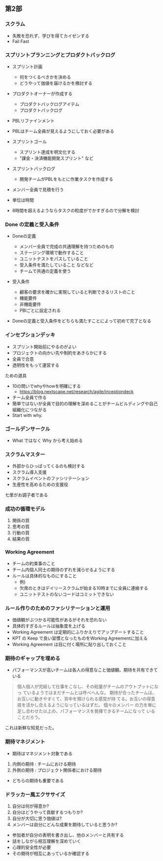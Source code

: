 ## 第2部

### スクラム

* 失敗を恐れず、学びを得てカイゼンする
* Fail Fast

### スプリントプランニングとプロダクトバックログ

* スプリント計画
  * 何をつくるべきかを決める
  * どうやって価値を届けるかを検討する
* プロダクトオーナーが作成する
  * プロダクトバックログアイテム
  * プロダクトバックログ
* PBLリファインメント
* PBLはチーム全員が見えるようにしておく必要がある
* スプリントゴール
  * スプリント達成を明文化する
  * "課金・決済機能開発スプリント" など

* スプリントバックログ
  * 開発チームがPBLをもとに作業タスクを作成する
* メンバー全員で見積を行う
* 単位は時間
* 8時間を超えるようならタスクの粒度がでかすぎるので分解を検討

### Done の定義と受入条件

* Doneの定義
  * メンバー全員で完成の共通理解を持つためのもの
  * ステージング環境で動作すること
  * ユニットテストをパスしていること
  * 受入条件を満たしていること などなど
  * チームで共通の定義を使う

* 受入条件
  * 顧客の要求を確かに実現していると判断できるリストのこと
  * 機能要件
  * 非機能要件
  * PBIごとに設定される

* Doneの定義と受入条件をどちらも満たすことによって初めて完了となる

### インセプションデッキ

* スプリント開始前にやるのがよい
* プロジェクトの向かい先や制約をあきらかにする
* 全員で合意
* 透明性をもって運営する

ための道具

* 10の問いでwhyやhowを明確にする
  * https://blog.nextscape.net/research/agile/inceptiondeck
* チーム全員で作る
* 簡単ではないが全員で目的の理解を深めることがチームビルディングや自己組織化につながる
* Start with why.

### ゴールデンサークル

* What ではなく Why から考え始める

### スクラムマスター

* 外部からひっぱってくるのも検討する
* スクラム導入支援
* スクラムイベントのファシリテーション
* 生産性を高めるための支援役

七里がお調子者である

### 成功の循環モデル

1. 関係の質
1. 思考の質
1. 行動の質
1. 結果の質

### Working Agreement

* チームの約束事のこと
* チーム内個人同士の期待のずれを減らせるようにする
* ルールは具体的なものにすること
  * 例)
  * 欠席のときはデイリースクラムが始まる10時までに全員に連絡する
  * ユニットテストのないコードはコミットできない

### ルール作りのためのファシリテーションと運用

* 価値観がぶつかる可能性があるがそれを恐れない
* 具体的すぎるルールは抽象度を上げる
* Working Agreement は定期的にふりかえりでアップデートすること
* KPT の Keep で良い習慣となったものをWorking Agreementに加える
* Working Agreement は目に付く場所に貼り出しておくこと

### 期待のギャップを埋める

* パフォーマンスが高いチームは各人の得意なこと価値観、期待を共有できている

> 個人個人が完結して仕事をこなし、その総量がチームのアウトプットになっ
> ているようではまだチームとは呼べへんな。
> 期待が合ったチームは、お互いに動きやすくて、背中を預けられる感覚が持
> てる。お互いの得意技を活かし合えるようになっているはずだ。
> 個々のメンバー
> の力を単に足し合わせた以上の、パフォーマンスを発揮できるチームになって
> いることだろう。

これは新鮮な知見だった。

### 期待マネジメント

* 期待はマネジメント対象である

1. 内側の期待 : チームにおける期待
1. 外側の期待 : プロジェクト関係者における期待

* どちらの期待も重要である

### ドラッカー風エクササイズ

1. 自分は何が得意か?
1. 自分はどうやって貢献するつもりか?
1. 自分が大切に思う価値は?
1. メンバーは自分にどんな成果を期待していると思うか?

* 参加者が自分の表明を書き出し、他のメンバーと共有する
* 話をしながら相互理解を深めていく
* 心理的安全性が必要
* その期待が相互にあっているか確認する


